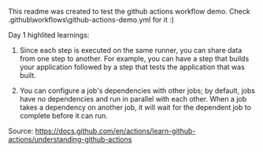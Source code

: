  This readme was created to test the github actions workflow demo. Check .github\workflows\github-actions-demo.yml for it :)


Day 1 highlited learnings:


1) Since each step is executed on the same runner, you can share data from one step to another. For example, you can have a step that builds your application followed by a step that tests the application that was built.

2) You can configure a job's dependencies with other jobs; by default, jobs have no dependencies and run in parallel with each other. When a job takes a dependency on another job, it will wait for the dependent job to complete before it can run.

Source: https://docs.github.com/en/actions/learn-github-actions/understanding-github-actions